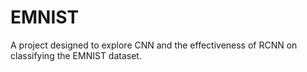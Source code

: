 # EMNIST
A project designed to explore CNN and the effectiveness of RCNN on classifying the EMNIST dataset.
